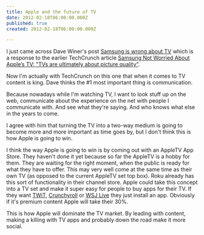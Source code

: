 ```yaml
---
title: Apple and the future of TV
date: 2012-02-18T06:00:00.000Z
published: true
created: 2012-02-18T06:00:00.000Z

---
```


I just came across Dave Winer's post [Samsung is wrong about TV](http://scripting.com/stories/2012/02/18/samsungIsWrongAboutTv.html) which is a response to the earlier TechCrunch article [Samsung Not Worried About Apple’s TV: "TVs are ultimately about picture quality"](http://techcrunch.com/2012/02/13/samsung-not-worried-about-apples-tv-tvs-are-ultimately-about-picture-quality/).

Now I'm actually with TechCrunch on this one that when it comes to TV content is king. Dave thinks the #1 most important thing is communication.

Because nowadays while I'm watching TV, I want to look stuff up on the web, communicate about the experience on the net with people I communicate with. And see what they're saying. And who knows what else in the years to come.

I agree with him that turning the TV into a two-way medium is going to become more and more important as time goes by, but I don't think this is how Apple is going to win.

I think the way Apple is going to win is by coming out with an AppleTV App Store. They haven't done it yet because so far the AppleTV is a hobby for them. They are waiting for the right moment, when the public is ready for what they have to offer. This may very well come at the same time as their own TV (as opposed to the current AppleTV set top box). Roku already has this sort of functionality in their channel store. Apple could take this concept into a TV set and make it super easy for people to buy apps for their TV. If they want [TWiT](http://twit.tv/), [Crunchyroll](http://www.crunchyroll.com/) or [WSJ Live](http://online.wsj.com/public/page/designtech-wsjModuleLive.html) they just install an app. Obviously if it's premium content Apple will take their 30%.

This is how Apple will dominate the TV market. By leading with content, making a killing with TV apps and probably down the road make it more social.

